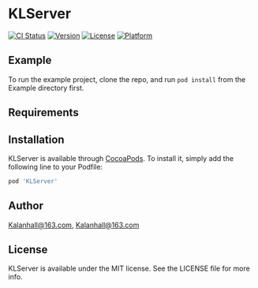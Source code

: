 # KLServer

[![CI Status](https://img.shields.io/travis/Kalanhall@163.com/KLServer.svg?style=flat)](https://travis-ci.org/Kalanhall@163.com/KLServer)
[![Version](https://img.shields.io/cocoapods/v/KLServer.svg?style=flat)](https://cocoapods.org/pods/KLServer)
[![License](https://img.shields.io/cocoapods/l/KLServer.svg?style=flat)](https://cocoapods.org/pods/KLServer)
[![Platform](https://img.shields.io/cocoapods/p/KLServer.svg?style=flat)](https://cocoapods.org/pods/KLServer)

## Example

To run the example project, clone the repo, and run `pod install` from the Example directory first.

## Requirements

## Installation

KLServer is available through [CocoaPods](https://cocoapods.org). To install
it, simply add the following line to your Podfile:

```ruby
pod 'KLServer'
```

## Author

Kalanhall@163.com, Kalanhall@163.com

## License

KLServer is available under the MIT license. See the LICENSE file for more info.

